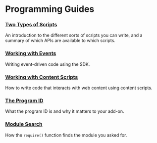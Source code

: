 <!-- This Source Code Form is subject to the terms of the Mozilla Public
   - License, v. 2.0. If a copy of the MPL was not distributed with this
   - file, You can obtain one at http://mozilla.org/MPL/2.0/. -->

# Programming Guides #

### [Two Types of Scripts](dev-guide/addon-development/two-types-of-scripts.html) ###
An introduction to the different sorts of scripts you can write, and
a summary of which APIs are available to which scripts.

### [Working with Events](dev-guide/addon-development/events.html) ###
Writing event-driven code using the SDK.

### [Working with Content Scripts](dev-guide/addon-development/web-content.html) ###
How to write code that interacts with web content using content scripts.

### [The Program ID](dev-guide/addon-development/program-id.html) ###
What the program ID is and why it matters to your add-on.

### [Module Search](dev-guide/addon-development/module-search.html) ###
How the `require()` function finds the module you asked for.

